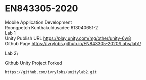# EN843305-2020

Mobile Application Development\
Roongpetch Kunthakuldusadee 613040651-2\
Lab 1\
Unity Publish URL https://play.unity.com/mg/other/unity-6w8 \
Github Page https://ivrylobs.github.io/EN843305-2020/Labs/lab1/

Lab 2\

Github Unity Project Forked

  ```
  https://github.com/ivrylobs/unitylab2.git
  ```
